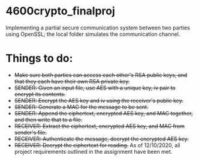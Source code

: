 # 4600crypto_finalproj
Implementing a partial secure communication system between two parties using OpenSSL; the local folder simulates the communication channel.

# Things to do:
- ~~Make sure both parties can access each other's RSA public keys, and that they each have their own RSA private key.~~
- ~~SENDER: Given an input file, use AES with a unique key, iv pair to encrypt its contents.~~
- ~~SENDER: Encrypt the AES key and iv using the receiver's public key.~~
- ~~SENDER: Generate a MAC for the message to be sent.~~
- ~~SENDER: Append the ciphertext, encrypted AES key, and MAC together, and then write that to a file.~~
- ~~RECEIVER: Extract the ciphertext, encrypted AES key, and MAC from sender's file.~~
- ~~RECEIVER: Authenticate the message, decrypt the encrypted AES key.~~
- ~~RECEIVER: Decrypt the ciphertext for reading.~~
As of 12/10/2020, all project requirements outlined in the assignment have been met.
